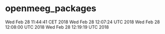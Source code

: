 # openmeeg_packages

Wed Feb 28 11:44:41 CET 2018
Wed Feb 28 12:07:24 UTC 2018
Wed Feb 28 12:08:00 UTC 2018
Wed Feb 28 12:19:19 UTC 2018

